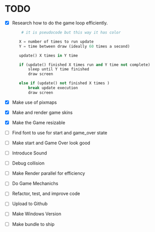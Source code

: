 # TODO
   - [x] Research how to do the game loop efficiently.
        ```python 
            # it is pseudocode but this way it has color

           X = number of times to run update 
           Y = time between draw (ideally 60 times a second) 

           update() X times in Y time 

           if (update() finished X times run and Y time not complete)
               sleep until Y time finished
               draw screen 

           else if (update() not finished X times )
               break update execution 
               draw screen

        ```

   - [x] Make use of pixmaps 
   - [x] Make and render game skins 
   - [x] Make the Game resizable 
   - [ ] Find font to use for start and game_over state
   - [ ] Make start and Game Over look good
   - [ ] Introduce Sound 
   - [ ] Debug collision 
   - [ ] Make Render parallel for efficiency 
   - [ ] Do Game Mechanichs
   - [ ] Refactor, test, and improve code 
   - [ ] Upload to Github
   - [ ] Make Windows Version
   - [ ] Make bundle to ship 


